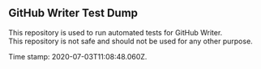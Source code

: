 ## GitHub Writer Test Dump

This repository is used to run automated tests for GitHub Writer.  
This repository is not safe and should not be used for any other purpose.

Time stamp: 2020-07-03T11:08:48.060Z.
